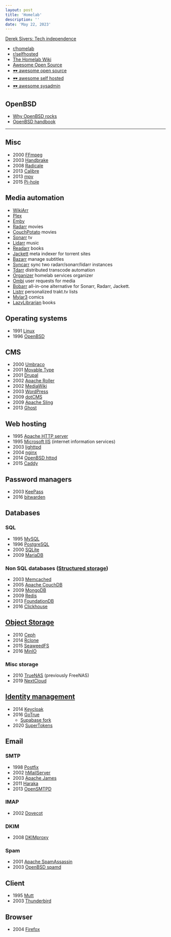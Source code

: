 ```yaml
---
layout: post
title: 'Homelab'
description: ''
date: 'May 22, 2023'
---
```


[Derek Sivers: Tech independence](https://sive.rs/ti)

- [r/homelab](https://www.reddit.com/r/homelab/wiki/index/)
- [r/selfhosted](https://www.reddit.com/r/selfhosted/wiki/index/)
- [The Homelab Wiki](https://thehomelab.wiki/)
- [Awesome Open Source](https://awesomeopensource.com/)
- [🕶️ awesome open source](https://github.com/cornelius/awesome-open-source)
- [🕶️ awesome self hosted](https://github.com/awesome-selfhosted/awesome-selfhosted)
- [🕶️ awesome sysadmin](https://github.com/awesome-foss/awesome-sysadmin)


## OpenBSD

- [Why OpenBSD rocks](https://why-openbsd.rocks/about/)
- [OpenBSD handbook](https://www.openbsdhandbook.com/)

---

## Misc

- 2000 [FFmpeg](https://ffmpeg.org/)
- 2003 [Handbrake](https://handbrake.fr/)
- 2008 [Radicale](https://radicale.org/)
- 2013 [Calibre](https://manual.calibre-ebook.com/index.html)
- 2013 [mpv](https://mpv.io/)
- 2015 [Pi-hole](https://pi-hole.net/)

## Media automation

- [WikiArr](https://wiki.servarr.com/)
- [Plex](https://www.plex.tv/)
- [Emby](https://emby.media/)
- [Radarr](https://radarr.video/) movies
- [CouchPotato](https://couchpota.to/) movies
- [Sonarr](https://sonarr.tv/) tv
- [Lidarr](https://lidarr.audio/) music
- [Readarr](https://readarr.com/) books
- [Jackett](https://github.com/Jackett/Jackett) meta indexer for torrent sites
- [Bazarr](https://github.com/morpheus65535/bazarr) manage subtitles
- [Syncarr](https://github.com/syncarr/syncarr) sync two radarr/sonarr/lidarr instances
- [Tdarr](https://github.com/HaveAGitGat/Tdarr) distributed transcode automation
- [Organizer](https://github.com/causefx/Organizr) homelab services organizer
- [Ombi](https://github.com/Ombi-app/Ombi) user requests for media
- [Bobarr](https://github.com/iam4x/bobarr) all-in-one alternative for Sonarr, Radarr, Jackett.
- [Listrr](https://github.com/TheUltimateC0der/Listrr) personalized trakt.tv lists
- [Mylar3](https://github.com/mylar3/mylar3) comics
- [LazyLibrarian](https://lazylibrarian.gitlab.io/) books

## Operating systems

- 1991 [Linux](https://www.linux.org/pages/download/)
- 1996 [OpenBSD](https://www.openbsd.org/)

## CMS

- 2000 [Umbraco](https://umbraco.com/)
- 2001 [Movable Type](https://movabletype.org/)
- 2001 [Drupal](https://www.drupal.org/)
- 2002 [Apache Roller](https://roller.apache.org/)
- 2002 [MediaWiki](https://mediawiki.org/)
- 2003 [WordPress](https://wordpress.org/)
- 2009 [dotCMS](https://www.dotcms.com/)
- 2009 [Apache Sling](https://sling.apache.org/)
- 2013 [Ghost](https://ghost.org/)

## Web hosting

- 1995 [Apache HTTP server](https://httpd.apache.org/)
- 1995 [Microsoft IIS](https://www.iis.net/) (internet information services)
- 2003 [lighttpd](https://www.lighttpd.net/)
- 2004 [nginx](https://nginx.org/en/)
- 2014 [OpenBSD httpd](https://www.openbsdhandbook.com/services/webserver/basic_webserver/)
- 2015 [Caddy](https://caddyserver.com/)

## Password managers

- 2003 [KeePass](https://keepass.info/)
- 2016 [bitwarden](https://bitwarden.com/)

## Databases

### SQL

- 1995 [MySQL](https://www.mysql.com/)
- 1996 [PostgreSQL](https://www.postgresql.org/)
- 2000 [SQLite](https://www.sqlite.org/index.html)
- 2009 [MariaDB](https://mariadb.org/)

### Non SQL databases ([Structured storage](https://en.wikipedia.org/wiki/Category:Structured_storage))

- 2003 [Memcached](https://memcached.org/)
- 2005 [Apache CouchDB](https://couchdb.apache.org/)
- 2009 [MongoDB](https://www.mongodb.com/)
- 2009 [Redis](https://redis.io/)
- 2013 [FoundationDB](https://www.foundationdb.org/)
- 2016 [Clickhouse](https://clickhouse.com/)

## [Object Storage](https://en.wikipedia.org/wiki/Object_storage)

- 2010 [Ceph](https://ceph.com/en/)
- 2014 [Rclone](https://rclone.org/)
- 2015 [SeaweedFS](https://seaweedfs.github.io/)
- 2016 [MinIO](https://min.io/)

### Misc storage

- 2010 [TrueNAS](https://www.truenas.com/) (previously FreeNAS)
- 2019 [NextCloud](https://nextcloud.com/)

## [Identity management](https://en.wikipedia.org/wiki/Identity_management)

- 2014 [Keycloak](https://www.keycloak.org/)
- 2016 [GoTrue](https://github.com/netlify/gotrue)
    - [Supabase fork](https://github.com/supabase/gotrue)
- 2020 [SuperTokens](https://supertokens.com/)

## Email

### SMTP

- 1998 [Postfix](http://www.postfix.org/)
- 2002 [hMailServer](https://www.hmailserver.com/)
- 2003 [Apache James](https://james.apache.org/)
- 2011 [Haraka](https://haraka.github.io/)
- 2013 [OpenSMTPD](https://www.opensmtpd.org/)

### IMAP

- 2002 [Dovecot](https://www.dovecot.org/)

### DKIM

- 2008 [DKIMproxy](https://dkimproxy.sourceforge.net/)

### Spam

- 2001 [Apache SpamAssassin](https://spamassassin.apache.org/)
- 2003 [OpenBSD spamd](https://www.openbsd.org/spamd/)

## Client

- 1995 [Mutt](http://mutt.org/)
- 2003 [Thunderbird](https://www.thunderbird.net/en-US/)

## Browser

- 2004 [Firefox](https://www.mozilla.org/en-US/firefox/new/)
